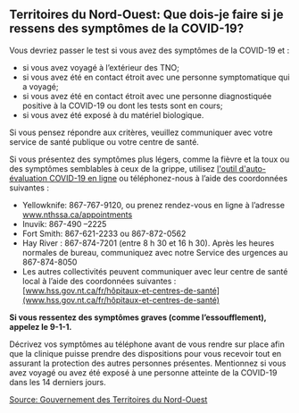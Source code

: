 ## Territoires du Nord-Ouest: Que dois-je faire si je ressens des symptômes de la COVID-19?

Vous devriez passer le test si vous avez des symptômes de la COVID-19 et :

- si vous avez voyagé à l’extérieur des TNO;
- si vous avez été en contact étroit avec une personne symptomatique qui a voyagé;
- si vous avez été en contact étroit avec une personne diagnostiquée positive à la COVID-19 ou dont les tests sont en cours;
- si vous avez été exposé à du matériel biologique.

Si vous pensez répondre aux critères, veuillez communiquer avec votre service de santé publique ou votre centre de santé.

Si vous présentez des symptômes plus légers, comme la fièvre et la toux ou des symptômes semblables à ceux de la grippe, utilisez [l'outil d'auto-évaluation COVID-19 en ligne](https://www.hss.gov.nt.ca/fr/services/maladie-%C3%A0-coronavirus-covid-19/outil-d%E2%80%99auto-%C3%A9valuation-en-ligne-pour-la-covid-19-aux-tno) ou téléphonez-nous à l’aide des coordonnées suivantes :

- Yellowknife: 867-767-9120, ou prenez rendez-vous en ligne à l’adresse www.nthssa.ca/appointments
- Inuvik: 867-490 –2225
- Fort Smith: 867-621-2233 ou 867-872-0562
- Hay River : 867-874-7201 (entre 8 h 30 et 16 h 30). Après les heures normales de bureau, communiquez avec notre Service des urgences au 867-874-8050
- Les autres collectivités peuvent communiquer avec leur centre de santé local à l’aide des coordonnées suivantes : [www.hss.gov.nt.ca/fr/hôpitaux-et-centres-de-santé](www.hss.gov.nt.ca/fr/hôpitaux-et-centres-de-santé)

**Si vous ressentez des symptômes graves (comme l’essoufflement), appelez le 9-1-1.**

Décrivez vos symptômes au téléphone avant de vous rendre sur place afin que la clinique puisse prendre des dispositions pour vous recevoir tout en assurant la protection des autres personnes présentes. Mentionnez si vous avez voyagé ou avez été exposé à une personne atteinte de la COVID-19 dans les 14 derniers jours.

[Source: Gouvernement des Territoires du Nord-Ouest](https://www.hss.gov.nt.ca/fr/services/maladie-%C3%A0-coronavirus-covid-19/conseils-aux-r%C3%A9sidents-des-tno)

